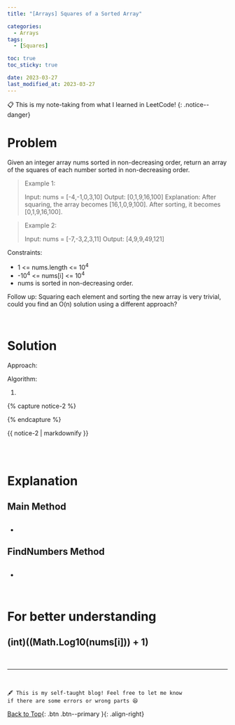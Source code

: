 ```yaml
---
title: "[Arrays] Squares of a Sorted Array"

categories:
  - Arrays
tags:
  - [Squares]

toc: true
toc_sticky: true

date: 2023-03-27
last_modified_at: 2023-03-27
---
```


<!-- {% capture notice-2 %}

📋 This is the tech-news archives to help me keep track of what I am interested in!

- Reference tech news link: <https://thenextweb.com/news/blockchain-development-tech-career>
  {% endcapture %}

<div class="notice--danger">{{ notice-2 | markdownify }}</div> -->

📋 This is my note-taking from what I learned in LeetCode!
{: .notice--danger}

# Problem

Given an integer array nums sorted in non-decreasing order, return an array of the squares of each number sorted in non-decreasing order.

> Example 1:
>
> Input: nums = [-4,-1,0,3,10]
> Output: [0,1,9,16,100]
> Explanation: After squaring, the array becomes [16,1,0,9,100].
> After sorting, it becomes [0,1,9,16,100].

> Example 2:
>
> Input: nums = [-7,-3,2,3,11]
> Output: [4,9,9,49,121]

Constraints:

- 1 <= nums.length <= 10<sup>4</sup>
- -10<sup>4</sup> <= nums[i] <= 10<sup>4</sup>
- nums is sorted in non-decreasing order.

Follow up: Squaring each element and sorting the new array is very trivial, could you find an O(n) solution using a different approach?

<br>

# Solution

Approach:

Algorithm:

1.

{% capture notice-2 %}

{% endcapture %}

<div class="notice--info">{{ notice-2 | markdownify }}</div>

```

```

<br>

# Explanation

## Main Method

```

```

-

## FindNumbers Method

```

```

-

<br>

# For better understanding

## (int)((Math.Log10(nums[i])) + 1)

<br>

---

<br>

    🖋️ This is my self-taught blog! Feel free to let me know
    if there are some errors or wrong parts 😆

[Back to Top](#){: .btn .btn--primary }{: .align-right}
